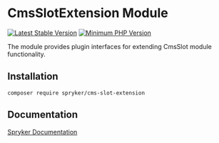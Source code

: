 # CmsSlotExtension Module
[![Latest Stable Version](https://poser.pugx.org/spryker/cms-slot-extension/v/stable.svg)](https://packagist.org/packages/spryker/cms-slot-extension)
[![Minimum PHP Version](https://img.shields.io/badge/php-%3E%3D%208.0-8892BF.svg)](https://php.net/)

The module provides plugin interfaces for extending CmsSlot module functionality.

## Installation

```
composer require spryker/cms-slot-extension
```

## Documentation

[Spryker Documentation](https://docs.spryker.com)

